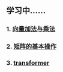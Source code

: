 ## 学习中......

### 1. [向量加法与乘法](./Vector)

### 2. [矩阵的基本操作](./Matrix)

### 3. [transformer](./Transformer)

